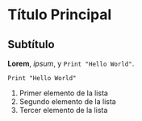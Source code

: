 # Título Principal

## Subtítulo

**Lorem**, *ipsum*, y `Print "Hello World"`. 


`Print "Hello World"`

1. Primer elemento de la lista
2. Segundo elemento de la lista
3. Tercer elemento de la lista
